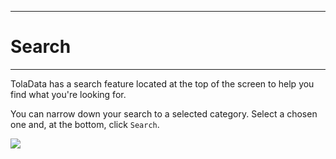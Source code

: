 ****
# Search
---

TolaData has a search feature located at the top of the screen to help you find what you're looking for.  

You can narrow down your search to a selected category. Select a chosen one and, at the bottom, click `Search`.

![](/assets_en/search.PNG)
